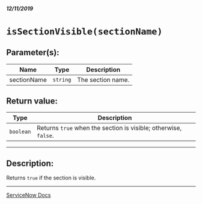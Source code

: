 ##### 12/11/2019
# `isSectionVisible(sectionName)`

## Parameter(s):
| Name | Type | Description |
|---|---|---|
| sectionName | `string` | The section name. |

## Return value:
| Type | Description |
|---|---|
| `boolean` | Returns `true` when the section is visible; otherwise, `false`. |

---

## Description:
Returns `true` if the section is visible.

---

[ServiceNow Docs](https://developer.servicenow.com/app.do#!/api_doc?v=newyork&id=r_GlideFormIsSectionVisible_String)